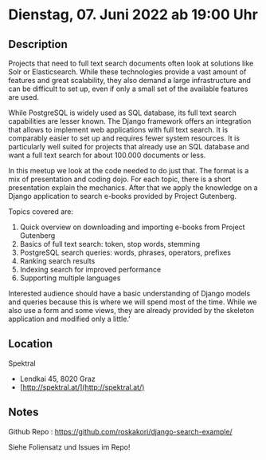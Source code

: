 # Dienstag, 07. Juni 2022 ab 19:00 Uhr

## Description

Projects that need to full text search documents often look at solutions like Solr or Elasticsearch. While these technologies provide a vast amount of features and great scalability, they also demand a large infrastructure and can be difficult to set up, even if only a small set of the available features are used.

While PostgreSQL is widely used as SQL database, its full text search capabilities are lesser known. The Django framework offers an integration that allows to implement web applications with full text search. It is comparably easier to set up and requires fewer system resources. It is particularly well suited for projects that already use an SQL database and want a full text search for about 100.000 documents or less.

In this meetup we look at the code needed to do just that. The format is a mix of presentation and coding dojo. For each topic, there is a short presentation explain the mechanics. After that we apply the knowledge on a Django application to search e-books provided by Project Gutenberg.

Topics covered are:

1. Quick overview on downloading and importing e-books from Project Gutenberg
2. Basics of full text search: token, stop words, stemming
3. PostgreSQL search queries: words, phrases, operators, prefixes
4. Ranking search results
5. Indexing search for improved performance
6. Supporting multiple languages

Interested audience should have a basic understanding of Django models and queries because this is where we will spend most of the time. While we also use a form and some views, they are already provided by the skeleton application and modified only a little.'

## Location

Spektral

- Lendkai 45, 8020 Graz
- [http://spektral.at/](http://spektral.at/)

## Notes

Github Repo : https://github.com/roskakori/django-search-example/

Siehe Foliensatz und Issues im Repo!
